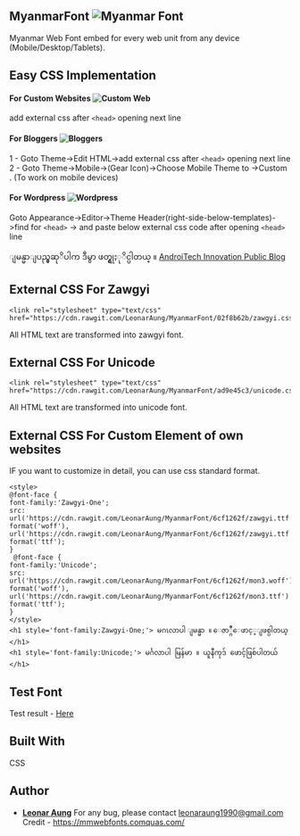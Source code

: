 ## MyanmarFont ![Myanmar Font](https://cdn0.iconfinder.com/data/icons/195-flat-flag-psd-icons/70/Myanmar.png)
Myanmar Web Font embed for every web unit from any device (Mobile/Desktop/Tablets).

## Easy CSS Implementation

#### For Custom Websites ![Custom Web](https://cdn0.iconfinder.com/data/icons/layout-and-location/24/Untitled-2-25-32.png)
add external css after ``` <head> ``` opening next line

#### For Bloggers ![Bloggers](https://cdn0.iconfinder.com/data/icons/social-network-7/50/23-24.png)
1 - Goto Theme->Edit HTML->add external css after ``` <head> ``` opening next line <br/>
2 - Goto Theme->Mobile->(Gear Icon)->Choose Mobile Theme to ->Custom . (To work on mobile devices)

#### For Wordpress ![Wordpress](https://cdn0.iconfinder.com/data/icons/social-network-9/50/27-32.png)
Goto Appearance->Editor->Theme Header(right-side-below-templates)->find for ```<head>``` -> and paste below external css code after opening ```<head>``` line

ျမန္မာျပည္မွဆုိပါက ဒီမွာ ဖတ္ရွုႏုိင္ပါတယ္ ။
<a target=_blank href="http://public.androitechinnovation.com/blogger-zawgyiunicode/"> AndroiTech Innovation Public Blog</a>

## External CSS For Zawgyi
```
<link rel="stylesheet" type="text/css" href="https://cdn.rawgit.com/LeonarAung/MyanmarFont/02f8b62b/zawgyi.css"/>
```
All HTML text are transformed into zawgyi font.

## External CSS For Unicode
```
<link rel="stylesheet" type="text/css" href="https://cdn.rawgit.com/LeonarAung/MyanmarFont/ad9e45c3/unicode.css"/>
```
All HTML text are transformed into unicode font.



## External CSS For Custom Element of own websites
IF you want to customize in detail, you can use css standard format.

```
<style>
@font-face {
font-family:'Zawgyi-One';
src: url('https://cdn.rawgit.com/LeonarAung/MyanmarFont/6cf1262f/zawgyi.ttf') format('woff'), url('https://cdn.rawgit.com/LeonarAung/MyanmarFont/6cf1262f/zawgyi.ttf') format('ttf');
}
 @font-face {
font-family:'Unicode';
src: url('https://cdn.rawgit.com/LeonarAung/MyanmarFont/6cf1262f/mon3.woff') format('woff'), url('https://cdn.rawgit.com/LeonarAung/MyanmarFont/6cf1262f/mon3.ttf') format('ttf');
}
</style>
<h1 style='font-family:Zawgyi-One;'> မဂၤလာပါ ျမန္မာ ။ ေဇာ္ဂ်ီေဖာင့္ျဖစ္ပါတယ္ </h1>
<h1 style='font-family:Unicode;'> မင်္ဂလာပါ မြန်မာ ။ ယူနီကုဒ် ဖောင့်ဖြစ်ပါတယ် </h1>
```



## Test Font
Test result - <a target=_blank href="https://cdn.rawgit.com/LeonarAung/MyanmarFont/6cf1262f/index.html"> Here </a>
## Built With

CSS

## Author

* **[Leonar Aung](https://github.com/LeonarAung)**
For any bug, please contact leonaraung1990@gmail.com
Credit - https://mmwebfonts.comquas.com/
